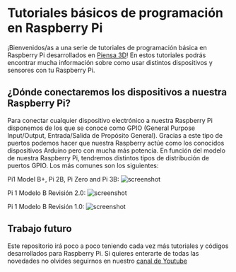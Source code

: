 # Tutoriales básicos de programación en Raspberry Pi

¡Bienvenidos/as a una serie de tutoriales de programación básica en Raspberry Pi desarrollados en [Piensa 3D](https://www.youtube.com/channel/UC0-azsu5e8CxZfTl9mmafww)! En estos tutoriales podrás encontrar mucha información sobre como usar distintos dispositivos y sensores con tu Raspberry Pi.

## ¿Dónde conectaremos los dispositivos a nuestra Raspberry Pi?

Para conectar cualquier dispositivo electrónico a nuestra Raspberry Pi disponemos de los que se conoce como GPIO (General Purpose Input/Output, Entrada/Salida de Propósito General). Gracias a este tipo de puertos podemos hacer que nuestra Raspberry actúe como los conocidos dispositivos Arduino pero con mucha más potencia. En función del modelo de nuestra Raspberry Pi, tendremos distintos tipos de distribución de puertos GPIO. Los más comunes son los siguientes:

Pi1 Model B+, Pi 2B, Pi Zero and Pi 3B: 
![screenshot](https://github.com/tidus747/Tutoriales_RaspberryPi/blob/master/Diagramas%20GPIO/Pi_2B-Pi_Zero-Pi_3B.png)

Pi 1 Modelo B Revisión 2.0:
![screenshot](https://github.com/tidus747/Tutoriales_RaspberryPi/blob/master/Diagramas%20GPIO/Pi_1_Model_B_2.png)

Pi 1 Modelo B Revisión 1.0:
![screenshot](https://github.com/tidus747/Tutoriales_RaspberryPi/blob/master/Diagramas%20GPIO/Pi_1_Model_B_1.png)

## Trabajo futuro

Este repositorio irá poco a poco teniendo cada vez más tutoriales y códigos desarrollados para Raspberry Pi. Si quieres enterarte de todas las novedades no olvides seguirnos en nuestro [canal de Youtube](https://www.youtube.com/channel/UC0-azsu5e8CxZfTl9mmafww)




